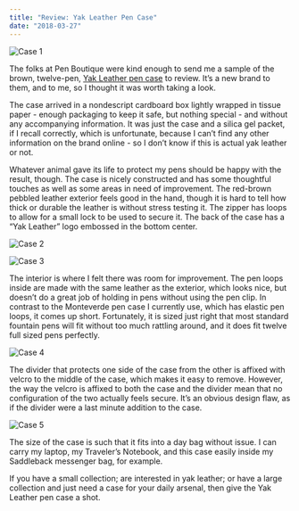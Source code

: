 ```yaml
---
title: "Review: Yak Leather Pen Case"
date: "2018-03-27"
---
```


![Case 1](case1.jpg)

The folks at Pen Boutique were kind enough to send me a sample of the brown, twelve-pen, [Yak Leather pen case](https://www.penboutique.com/products/yak-leather-premium-leather-24-pen-case-brown) to review. It’s a new brand to them, and to me, so I thought it was worth taking a look.  

The case arrived in a nondescript cardboard box lightly wrapped in tissue paper - enough packaging to keep it safe, but nothing special - and without any accompanying information. It was just the case and a silica gel packet, if I recall correctly, which is unfortunate, because I can’t find any other information on the brand online - so I don’t know if this is actual yak leather or not.

Whatever animal gave its life to protect my pens should be happy with the result, though. The case is nicely constructed and has some thoughtful touches as well as some areas in need of improvement. The red-brown pebbled leather exterior feels good in the hand, though it is hard to tell how thick or durable the leather is without stress testing it. The zipper has loops to allow for a small lock to be used to secure it. The back of the case has a “Yak Leather” logo embossed in the bottom center.

![Case 2](case2.jpg)

![Case 3](case3.jpg)

The interior is where I felt there was room for improvement. The pen loops inside are made with the same leather as the exterior, which looks nice, but doesn’t do a great job of holding in pens without using the pen clip. In contrast to the Monteverde pen case I currently use, which has elastic pen loops, it comes up short. Fortunately, it is sized just right that most standard fountain pens will fit without too much rattling around, and it does fit twelve full sized pens perfectly.

![Case 4](case4.jpg)

The divider that protects one side of the case from the other is affixed with velcro to the middle of the case, which makes it easy to remove. However, the way the velcro is affixed to both the case and the divider mean that no configuration of the two actually feels secure. It’s an obvious design flaw, as if the divider were a last minute addition to the case.

![Case 5](case5.jpg)

The size of the case is such that it fits into a day bag without issue. I can carry my laptop, my Traveler’s Notebook, and this case easily inside my Saddleback messenger bag, for example.

If you have a small collection; are interested in yak leather; or have a large collection and just need a case for your daily arsenal, then give the Yak Leather pen case a shot.
